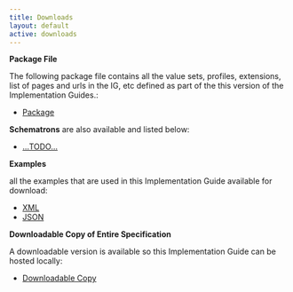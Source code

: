 ```yaml
---
title: Downloads
layout: default
active: downloads
---
```


**Package File**

The following package file contains all the value sets, profiles, extensions, list of pages and urls in the IG, etc defined as part of the this version of the Implementation Guides.:

- [Package](../output/package.tgz)

**Schematrons** are also available and listed below:

- [...TODO...](#)

**Examples**

all the examples that are used in this Implementation Guide available for download:

- [XML](../output/examples.xml.zip)
- [JSON](../output/examples.json.zip)

**Downloadable Copy of Entire Specification**

A downloadable version is available so this Implementation Guide can be hosted locally:

- [Downloadable Copy](full-ig.zip)

